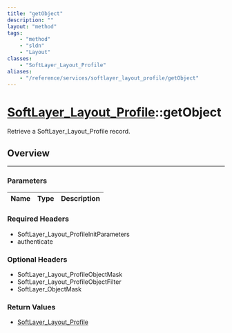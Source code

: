 ```yaml
---
title: "getObject"
description: ""
layout: "method"
tags:
    - "method"
    - "sldn"
    - "Layout"
classes:
    - "SoftLayer_Layout_Profile"
aliases:
    - "/reference/services/softlayer_layout_profile/getObject"
---
```

# [SoftLayer_Layout_Profile](/reference/services/SoftLayer_Layout_Profile)::getObject

Retrieve a SoftLayer_Layout_Profile record.


## Overview 


-----

### Parameters 
|Name | Type | Description |
| --- | --- | --- |


### Required Headers
* SoftLayer_Layout_ProfileInitParameters
* authenticate


### Optional Headers
* SoftLayer_Layout_ProfileObjectMask
* SoftLayer_Layout_ProfileObjectFilter
* SoftLayer_ObjectMask

### Return Values
* <a href='/reference/datatypes/SoftLayer_Layout_Profile'>SoftLayer_Layout_Profile </a>




